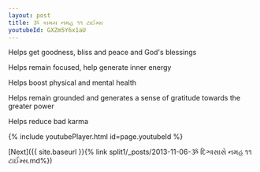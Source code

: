 ```yaml
---
layout: post
title: ૐ કામય નમહ ૧૧ ટાઈમ્સ
youtubeId: GXZm5Y6x1aU
---
```

 
 
Helps get goodness, bliss and peace and God's blessings
 
Helps remain focused, help generate inner energy 
 
Helps boost physical and mental health 
 
Helps remain grounded and generates a sense of gratitude towards the greater power 
 
Helps reduce bad karma
 
 
 
 


{% include youtubePlayer.html id=page.youtubeId %}
 
[Next]({{ site.baseurl }}{% link  split1/_posts/2013-11-06-ૐ દિગ્વસાસે નમહ ૧૧ ટાઈમ્સ.md%})
 
